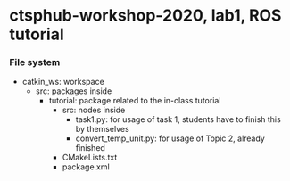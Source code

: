 # ctsphub-workshop-2020, lab1, ROS tutorial

### File system
* catkin_ws: workspace
  * src: packages inside
    * tutorial: package related to the in-class tutorial
      * src: nodes inside
        * task1.py: for usage of task 1, students have to finish this by themselves
        * convert_temp_unit.py: for usage of Topic 2, already finished
      * CMakeLists.txt
      * package.xml

